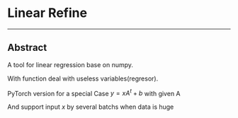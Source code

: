# Linear Refine
---

## Abstract

A tool for linear regression base on numpy.

With function deal with useless variables(regresor).

PyTorch version for a special Case $y = xA^t + b$ with given A

And support input $x$ by several batchs when data is huge